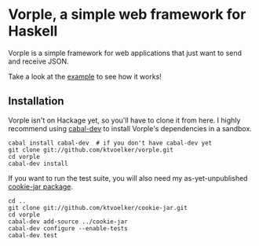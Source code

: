 
Vorple, a simple web framework for Haskell
==========================================

Vorple is a simple framework for web applications that just want to send and
receive JSON.

Take a look at the [example](https://github.com/ktvoelker/vorple/blob/master/example/Simple.lhs) to see how it works!

Installation
------------

Vorple isn't on Hackage yet, so you'll have to clone it from here. I highly recommend
using [cabal-dev](https://github.com/creswick/cabal-dev) to install Vorple's
dependencies in a sandbox.

    cabal install cabal-dev  # if you don't have cabal-dev yet
    git clone git://github.com/ktvoelker/vorple.git
    cd vorple
    cabal-dev install

If you want to run the test suite, you will also need my as-yet-unpublished
[cookie-jar package](https://github.com/ktvoelker/cookie-jar).

    cd ..
    git clone git://github.com/ktvoelker/cookie-jar.git
    cd vorple
    cabal-dev add-source ../cookie-jar
    cabal-dev configure --enable-tests
    cabal-dev test

